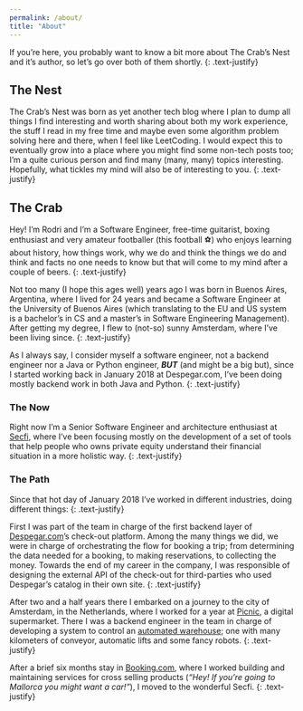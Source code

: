 ```yaml
---
permalink: /about/
title: "About"
---
```

If you’re here, you probably want to know a bit more about The Crab’s Nest and it’s author, so let’s go over both of them shortly.
{: .text-justify}

##  The Nest
The Crab’s Nest was born as yet another tech blog where I plan to dump all things I find interesting and worth sharing about both my work experience, the stuff I read in my free time and maybe even some algorithm problem solving here and there, when I feel like LeetCoding.
I would expect this to eventually grow into a place where you might find some non-tech posts too; I’m a quite curious person and find many (many, many) topics interesting. Hopefully, what tickles my mind will also be of interesting to you.
{: .text-justify}

## The Crab
Hey! I’m Rodri and I’m a Software Engineer, free-time guitarist, boxing enthusiast and very amateur footballer (this football ⚽️) who enjoys learning about history, how things work, why we do and think the things we do and think and facts no one needs to know but that will come to my mind after a couple of beers.
{: .text-justify}

Not too many (I hope this ages well) years ago I was born in Buenos Aires, Argentina, where I lived for 24 years and became a Software Engineer at the University of Buenos Aires (which translating to the EU and US system is a bachelor’s in CS and a master’s in Software Engineering Management). After getting my degree, I flew to (not-so) sunny Amsterdam, where I’ve been living since.
{: .text-justify}

As I always say, I consider myself a software engineer, not a backend engineer nor a Java or Python engineer, **_BUT_** (and might be a big but), since I started working back in January 2018 at Despegar.com, I’ve been doing mostly backend work in both Java and Python.
{: .text-justify}

### The Now
Right now I’m a Senior Software Engineer and architecture enthusiast at [Secfi](https://secfi.com/), where I’ve been focusing mostly on the development of a set of tools that help people who owns private equity understand their financial situation in a more holistic way.
{: .text-justify}

### The Path
Since that hot day of January 2018 I’ve worked in different industries, doing different things:
{: .text-justify}

First I was part of the team in charge of the first backend layer of [Despegar.com](https://despegar.com/)’s check-out platform. Among the many things we did, we were in charge of orchestrating the flow for booking a trip; from determining the data needed for a booking, to making reservations, to collecting the money. Towards the end of my career in the company, I was responsible of designing the external API of the check-out for third-parties who used Despegar’s catalog in their own site.
{: .text-justify}

After two and a half years there I embarked on a journey to the city of Amsterdam, in the Netherlands, where I worked for a year at [Picnic](https://picnic.app/nl/), a digital supermarket. There I was a backend engineer in the team in charge of developing a system to control an [automated warehouse](https://youtu.be/rubTyl_4XqQ); one with many kilometers of conveyor, automatic lifts and some fancy robots.
{: .text-justify}

After a brief six months stay in [Booking.com](https://www.booking.com/), where I worked building and maintaining services for cross selling products (_“Hey! If you’re going to Mallorca you might want a car!”_), I moved to the wonderful Secfi.
{: .text-justify}